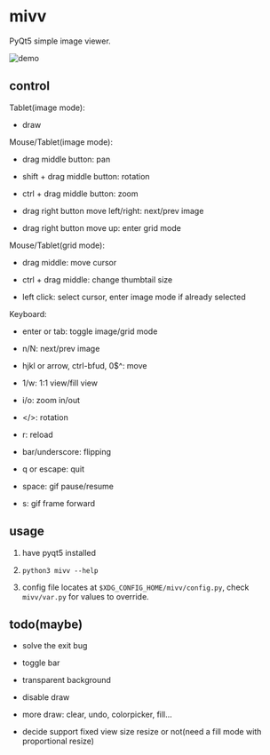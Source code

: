 # mivv

PyQt5 simple image viewer.

![demo](https://asrcpq.github.io/resources/2111/mivv_demo.gif)

## control

Tablet(image mode):

* draw

Mouse/Tablet(image mode):

* drag middle button: pan

* shift + drag middle button: rotation

* ctrl + drag middle button: zoom

* drag right button move left/right: next/prev image

* drag right button move up: enter grid mode

Mouse/Tablet(grid mode):

* drag middle: move cursor

* ctrl + drag middle: change thumbtail size

* left click: select cursor, enter image mode if already selected

Keyboard:

* enter or tab: toggle image/grid mode

* n/N: next/prev image

* hjkl or arrow, ctrl-bfud, 0$^: move

* 1/w: 1:1 view/fill view

* i/o: zoom in/out

* \</\>: rotation

* r: reload

* bar/underscore: flipping

* q or escape: quit

* space: gif pause/resume

* s: gif frame forward

## usage

1. have pyqt5 installed

2. `python3 mivv --help`

3. config file locates at `$XDG_CONFIG_HOME/mivv/config.py`,
check `mivv/var.py` for values to override.

## todo(maybe)

* solve the exit bug

* toggle bar

* transparent background

* disable draw

* more draw: clear, undo, colorpicker, fill...

* decide support fixed view size resize or not(need a fill mode with proportional resize)
